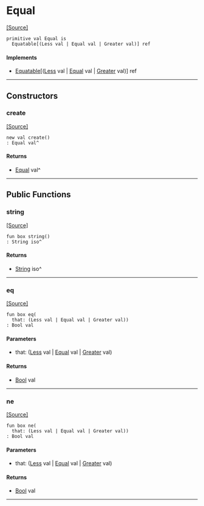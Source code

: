 # Equal
<span class="source-link">[[Source]](src/builtin/compare.md#L5)</span>
```pony
primitive val Equal is
  Equatable[(Less val | Equal val | Greater val)] ref
```

#### Implements

* [Equatable](builtin-Equatable.md)\[([Less](builtin-Less.md) val | [Equal](builtin-Equal.md) val | [Greater](builtin-Greater.md) val)\] ref

---

## Constructors

### create
<span class="source-link">[[Source]](src/builtin/compare.md#L5)</span>


```pony
new val create()
: Equal val^
```

#### Returns

* [Equal](builtin-Equal.md) val^

---

## Public Functions

### string
<span class="source-link">[[Source]](src/builtin/compare.md#L6)</span>


```pony
fun box string()
: String iso^
```

#### Returns

* [String](builtin-String.md) iso^

---

### eq
<span class="source-link">[[Source]](src/builtin/compare.md#L19)</span>


```pony
fun box eq(
  that: (Less val | Equal val | Greater val))
: Bool val
```
#### Parameters

*   that: ([Less](builtin-Less.md) val | [Equal](builtin-Equal.md) val | [Greater](builtin-Greater.md) val)

#### Returns

* [Bool](builtin-Bool.md) val

---

### ne
<span class="source-link">[[Source]](src/builtin/compare.md#L20)</span>


```pony
fun box ne(
  that: (Less val | Equal val | Greater val))
: Bool val
```
#### Parameters

*   that: ([Less](builtin-Less.md) val | [Equal](builtin-Equal.md) val | [Greater](builtin-Greater.md) val)

#### Returns

* [Bool](builtin-Bool.md) val

---

